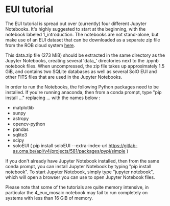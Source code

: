 # EUI tutorial

The EUI tutorial is spread out over (currently) four different Jupyter Notebooks. It's highly suggested to start at the beginning, with the notebook labeled 1_introduction. The notebooks are not stand-alone, but make use of an EUI dataset that can be downloaded as a separate zip file from the ROB cloud system [here](https://cloud-as.oma.be/index.php/s/jzZ5qHPqzb8zMrN). 

This data.zip file (273 MiB) should be extracted in the same directory as the Jupyter Notebooks, creating several 'data_' directories next to the .ipynb notebook files. When uncompressed, the zip file takes up approximately 1.5 GiB, and contains two SQLite databases as well as several SolO EUI and other FITS files that are used in the Jupyter Notebooks.

In order to run the Notebooks, the following Python packages need to be installed. If you're running anaconda, then from a conda prompt, type "pip install ..." replacing ... with the names below :
- matplotlib
- sunpy
- astropy
- opencv-python
- pandas
- sqlite3
- scipy
- soloEUI ( pip install soloEUI --extra-index-url https://gitlab-as.oma.be/api/v4/projects/581/packages/pypi/simple )

If you don't already have Jupyter Notebook installed, then from  the same conda prompt, you can install Jupyter Notebook by typing "pip install notebook". To start Jupyter Notebook, simply type "jupyter notebook", which will open a browser you can use to open Jupyter Notebook files.

Please note that some of the tutorials are quite memory intensive, in particular the 4_euv_mosaic notebook may fail to run completely on systems with less than 16 GiB of memory.

